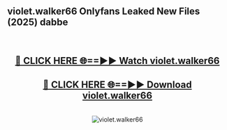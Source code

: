 <h2>violet.walker66 Onlyfans Leaked New Files (2025) dabbe</h2>
<br>
<div align="center">
<h2><a href="https://mediafiles.top/violet.walker66&ref=git" rel="nofollow">🔴 CLICK HERE 🌐==►► Watch violet.walker66</a></h2>
<h2><a href="https://mediafiles.top/violet.walker66&ref=git" rel="nofollow">🔴 CLICK HERE 🌐==►► Download violet.walker66</a></h2>
<br>
<a href="https://mediafiles.top/violet.walker66&ref=git" rel="nofollow" data-target="animated-image.originalLink"><img src="https://i.ibb.co.com/xMMVF88/686577567.gif" alt="violet.walker66" style="max-width: 100%; display: inline-block;" data-target="animated-image.originalImage"></a>
</div>
<br>
<br>